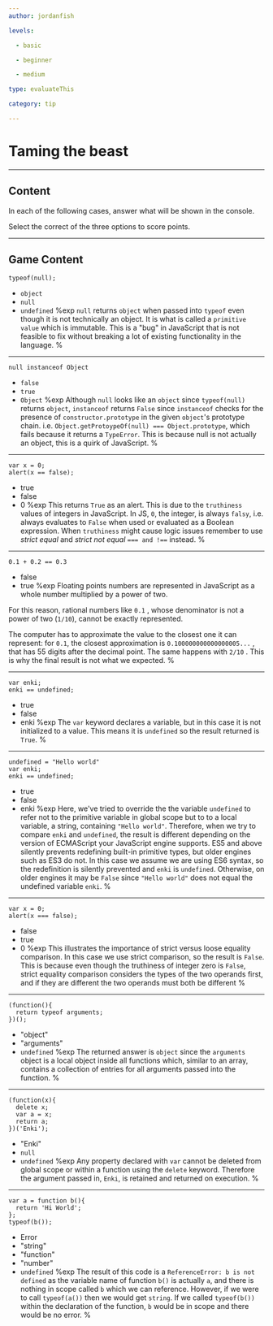 ```yaml
---
author: jordanfish

levels:

  - basic

  - beginner

  - medium

type: evaluateThis

category: tip

---
```

# Taming the beast

---
## Content

In each of the following cases, answer what will be shown in the console.

Select the correct of the three options to score points.

---
## Game Content

```
typeof(null);
```
* `object`
* `null`
* `undefined`
%exp
`null` returns `object` when passed into `typeof` even though it is not technically an object. It is what is called a `primitive value` which is immutable. This is a "bug" in JavaScript that is not feasible to fix without breaking a lot of existing functionality in the language.
%

---
```
null instanceof Object
```
* `false`
* `true`
* `Object`
%exp
Although `null` looks like an `object` since `typeof(null)` returns `object`, `instanceof` returns `False` since `instanceof` checks for the presence of `constructor.prototype` in the given `object`'s prototype chain. i.e. `Object.getProtoypeOf(null) === Object.prototype`, which fails because it returns a `TypeError`. This is because null is not actually an object, this is a quirk of JavaScript.
%

---
```
var x = 0;
alert(x == false);
```
* true
* false
* 0
%exp
This returns `True` as an alert. This is due to the `truthiness` values of integers in JavaScript. In JS, `0`, the integer, is always `falsy`, i.e. always evaluates to `False` when used or evaluated as a Boolean expression. When `truthiness` might cause logic issues remember to use *strict equal* and *strict not equal* `=== and !==` instead.
%

---
```
0.1 + 0.2 == 0.3

```
* false
* true
%exp
Floating points numbers are represented in JavaScript as a whole number multiplied by a power of two.

For this reason, rational numbers like `0.1` , whose denominator is not a power of two (`1/10`), cannot be exactly represented.

The computer has to approximate the value to the closest one it can represent: for `0.1`, the closest approximation is `0.100000000000000005...` , that has 55 digits after the decimal point. The same happens with `2/10` . This is why the final result is not what we expected.
%

---
```
var enki;
enki == undefined;
```
* true
* false
* enki
%exp
The `var` keyword declares a variable, but in this case it is not initialized to a value. This means it is `undefined` so the result returned is `True`.
%

---
```
undefined = "Hello world"
var enki;
enki == undefined;
```
* true
* false
* enki
%exp
Here, we've tried to override the the variable `undefined` to refer not to the primitive variable in global scope but to to a local variable, a string, containing `"Hello world"`. Therefore, when we try to compare `enki` and `undefined`, the result is different depending on the version of ECMAScript your JavaScript engine supports. ES5 and above silently prevents redefining built-in primitive types, but older engines such as ES3 do not. In this case we assume we are using ES6 syntax, so the redefinition is silently prevented and `enki` is `undefined`. Otherwise, on older engines it may be `False` since `"Hello world"` does not equal the undefined variable `enki`.
%

---
```
var x = 0;
alert(x === false);
```
* false
* true
* 0
%exp
This illustrates the importance of strict versus loose equality comparison. In this case we use strict comparison, so the result is `False`. This is because even though the truthiness of integer zero is `False`, strict equality comparison considers the types of the two operands first, and if they are different the two operands must both be different
%

---
```
(function(){
  return typeof arguments;
})();
```
* "object"
* "arguments"
* `undefined`
%exp
The returned answer is `object` since the `arguments` object is a local object inside all functions which, similar to an array, contains a collection of entries for all arguments passed into the function.
%

---
```
(function(x){
  delete x;
  var a = x;
  return a;
})('Enki');
```
* "Enki"
* `null`
* `undefined`
%exp
Any property declared with `var` cannot be deleted from global scope or within a function using the `delete` keyword. Therefore the argument passed in, `Enki`, is retained and returned on execution.
%

---
```
var a = function b(){
  return 'Hi World';
};
typeof(b());
```
* Error
* "string"
* "function"
* "number"
* `undefined`
%exp
The result of this code is a `ReferenceError: b is not defined` as the variable name of function `b()` is actually `a`, and there is nothing in scope called `b` which we can reference. However, if we were to call `typeof(a())` then we would get `string`. If we called `typeof(b())` within the declaration of the function, `b` would be in scope and there would be no error.
%
 
